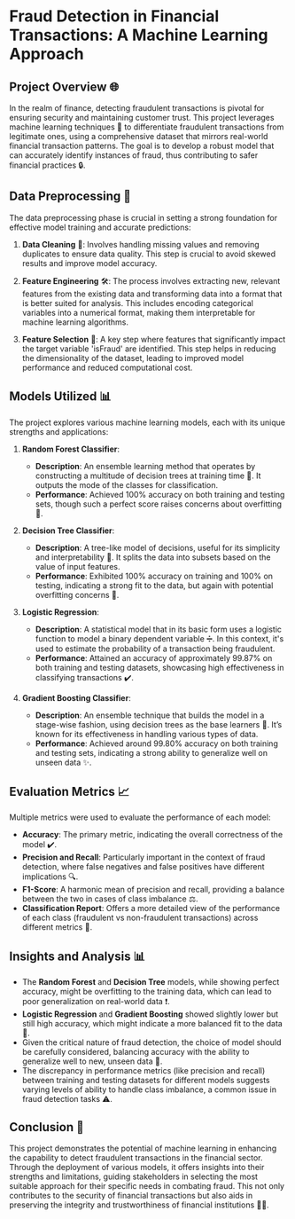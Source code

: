 # Fraud Detection in Financial Transactions: A Machine Learning Approach

## Project Overview 🌐
In the realm of finance, detecting fraudulent transactions is pivotal for ensuring security and maintaining customer trust. This project leverages machine learning techniques 🤖 to differentiate fraudulent transactions from legitimate ones, using a comprehensive dataset that mirrors real-world financial transaction patterns. The goal is to develop a robust model that can accurately identify instances of fraud, thus contributing to safer financial practices 🔒.

## Data Preprocessing 🔧
The data preprocessing phase is crucial in setting a strong foundation for effective model training and accurate predictions:

1. **Data Cleaning** 🧹: Involves handling missing values and removing duplicates to ensure data quality. This step is crucial to avoid skewed results and improve model accuracy.

2. **Feature Engineering** 🛠️: The process involves extracting new, relevant features from the existing data and transforming data into a format that is better suited for analysis. This includes encoding categorical variables into a numerical format, making them interpretable for machine learning algorithms.

3. **Feature Selection** 🎯: A key step where features that significantly impact the target variable 'isFraud' are identified. This step helps in reducing the dimensionality of the dataset, leading to improved model performance and reduced computational cost.

## Models Utilized 📊
The project explores various machine learning models, each with its unique strengths and applications:

1. **Random Forest Classifier**: 
   - **Description**: An ensemble learning method that operates by constructing a multitude of decision trees at training time 🌳. It outputs the mode of the classes for classification.
   - **Performance**: Achieved 100% accuracy on both training and testing sets, though such a perfect score raises concerns about overfitting 🎯.

2. **Decision Tree Classifier**:
   - **Description**: A tree-like model of decisions, useful for its simplicity and interpretability 🌲. It splits the data into subsets based on the value of input features.
   - **Performance**: Exhibited 100% accuracy on training and 100% on testing, indicating a strong fit to the data, but again with potential overfitting concerns 🚩.

3. **Logistic Regression**:
   - **Description**: A statistical model that in its basic form uses a logistic function to model a binary dependent variable ➗. In this context, it's used to estimate the probability of a transaction being fraudulent.
   - **Performance**: Attained an accuracy of approximately 99.87% on both training and testing datasets, showcasing high effectiveness in classifying transactions ✔️.

4. **Gradient Boosting Classifier**:
   - **Description**: An ensemble technique that builds the model in a stage-wise fashion, using decision trees as the base learners 🚀. It’s known for its effectiveness in handling various types of data.
   - **Performance**: Achieved around 99.80% accuracy on both training and testing sets, indicating a strong ability to generalize well on unseen data ✨.

## Evaluation Metrics 📈
Multiple metrics were used to evaluate the performance of each model:

- **Accuracy**: The primary metric, indicating the overall correctness of the model ✔️.
- **Precision and Recall**: Particularly important in the context of fraud detection, where false negatives and false positives have different implications 🔍.
- **F1-Score**: A harmonic mean of precision and recall, providing a balance between the two in cases of class imbalance ⚖️.
- **Classification Report**: Offers a more detailed view of the performance of each class (fraudulent vs non-fraudulent transactions) across different metrics 📝.

## Insights and Analysis 📊
- The **Random Forest** and **Decision Tree** models, while showing perfect accuracy, might be overfitting to the training data, which can lead to poor generalization on real-world data ❗.
- **Logistic Regression** and **Gradient Boosting** showed slightly lower but still high accuracy, which might indicate a more balanced fit to the data 🤔.
- Given the critical nature of fraud detection, the choice of model should be carefully considered, balancing accuracy with the ability to generalize well to new, unseen data 🧐.
- The discrepancy in performance metrics (like precision and recall) between training and testing datasets for different models suggests varying levels of ability to handle class imbalance, a common issue in fraud detection tasks ⚠️.

## Conclusion 🏁
This project demonstrates the potential of machine learning in enhancing the capability to detect fraudulent transactions in the financial sector. Through the deployment of various models, it offers insights into their strengths and limitations, guiding stakeholders in selecting the most suitable approach for their specific needs in combating fraud. This not only contributes to the security of financial transactions but also aids in preserving the integrity and trustworthiness of financial institutions 🏦🔐.
